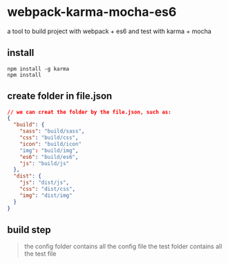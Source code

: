 # webpack-karma-mocha-es6
a tool to build project with webpack + es6 and test with karma + mocha

## install
```
npm install -g karma
npm install
```

## create folder in file.json

```json
// we can creat the folder by the file.json, such as:
{
  "build": {
    "sass": "build/sass",
    "css": "build/css",
    "icon": "build/icon"
    "img": "build/img",
    "es6": "build/es6",
    "js": "build/js"
  },
  "dist": {
    "js": "dist/js",
    "css": "dist/css",
    "img": "dist/img"
  }
}
```
## build step
> the config folder contains all the config file
> the test folder contains all the test file 
